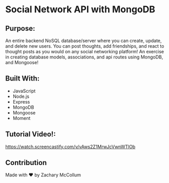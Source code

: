 # Social Network API with MongoDB

## Purpose:
An entire backend NoSQL database/server where you can create, update, and delete new users. You can post thoughts, add friendships, and react to thought posts as you would on any social networking platform! An exercise in creating database models, associations, and api routes using MongoDB, and Mongoose!

## Built With:
* JavaScript
* Node.js
* Express
* MongoDB
* Mongoose
* Moment

## Tutorial Video!:
https://watch.screencastify.com/v/vAws2Z1MrwJcVwnWTlOb


## Contribution
Made with ❤️ by Zachary McCollum
